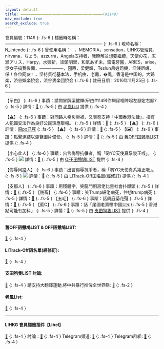 ```yaml
---
layout: default
title: ⸻⸻⸻⸻⸻⸻⸻⸻(#1149)
nav_exclude: true
search_exclude: true
---
```


會員編號：1149 
{: .fs-6 }
標籤時名稱：⸻⸻⸻⸻⸻⸻⸻⸻
{: .fs-6 }
現時名稱：N_intendo
{: .fs-6 }
曾使用名稱：　，MEMORIA，sensation，LIHKG管理員，nirvana，ちょう，azzurra，Angela支持者，我瞭解並想要繼續，天使の花，広瀬アリス，Harpy，水獺祈，柒頭明里，和氣あず未，雷電牙醫，ARIES，arise，吳女子搞我後面，⸻⸻，圀西，梁健輝，Teslun呂姓司機，淫賤屄蛾，係！各位网友！，坚持贯彻基本法，手机俠，⽼鳳，�鳳，香港是中国的，大鶏楽，渋谷娯楽𫝓会，渋谷軣楽団𫝓会
{: .fs-6 }
註冊日期：2016年11月25日 
{: .fs-6 }

---

<div class="code-example" markdown="1">

【曱甴】 
{: .fs-6 }
事蹟：請問冒牌梁健輝(曱甴#1149)你屙尿嗰陣起左腳定右腳? 
{: .fs-5 }
詳情：[🔗](https://lih.kg/2159284)
{: .fs-5 }
由 [老鳳List](#老鳳list) 提供 
{: .fs-4 }

</div>
<div class="code-example" markdown="1">

【⚠️】 
{: .fs-6 }
事蹟：對同路人幸災樂禍，又表態支持「中國香港法律」，指有人犯國安法作為良好公民理應舉報。 
{: .fs-5 }
詳情：[🔗](https://lih.kg/qaxFcJX)
{: .fs-5 }
【⚠️】
{: .fs-6 }
詳情：[原po已死](https://lih.kg/aFNRgqV)
{: .fs-5 }
【⚠️】 
{: .fs-6 }
詳情：[🔗](https://lih.kg/rMLKMmX)
{: .fs-5 }
【🖼️】 
{: .fs-6 }
事蹟：點擊連結以瀏覽圖片備份。 
{: .fs-5 }
詳情：[🔗](https://filedn.eu/l9Hq1YKLkJ4m0VSXcdcfUaJ/LIHKG_on99/on9_son_2020/1149)
{: .fs-5 }
由 [舊OFF囝戇鳩LIST](#舊off囝戇鳩list--off囝戇鳩list) 提供 
{: .fs-4 }

</div>
<div class="code-example" markdown="1">

【小心此人】 
{: .fs-6 }
事蹟：出言侮辱抗爭者，稱「啲YC天使真系幾正嘅」。 
{: .fs-5 }
![](https://filedn.eu/l9Hq1YKLkJ4m0VSXcdcfUaJ/LIHKG_on99/on9_jai/1149/1149.1_.png)
詳情：[🔗](https://lih.kg/tCcvbQX)
{: .fs-5 }
由 [OFF囝戇鳩LIST](#舊off囝戇鳩list--off囝戇鳩list) 提供 
{: .fs-4 }

</div>
<div class="code-example" markdown="1">

【侮辱同路人】 
{: .fs-6 }
事蹟：出言侮辱抗爭者，稱「啲YC天使真系幾正嘅」。 
{: .fs-5 }
![](https://filedn.eu/l9Hq1YKLkJ4m0VSXcdcfUaJ/LIHKG_on99/on9_jai/1149/1149.1_.png)
詳情：[🔗](https://lih.kg/tCcvbQX)
{: .fs-5 }
由 [LITrack-Off囝名單(經修訂)](#litrack-off囝名單經修訂) 提供 
{: .fs-4 }

</div>
<div class="code-example" markdown="1">

【支那人】 
{: .fs-6 }
事蹟：用殘體字，笑龍門廚房佬比黑社會扑爆頭 
{: .fs-5 }
詳情：[🔗](https://lih.kg/qaxFcJX)
{: .fs-5 }
【賤畜】 
{: .fs-6 }
事蹟：笑Trump細佬病死，仲想trump病死 
{: .fs-5 }
詳情：[🔗](https://lih.kg/aBpHAyV)
{: .fs-5 }
【五毛】 
{: .fs-6 }
事蹟：話周庭菊花殘 
{: .fs-5 }
詳情：[🔗](https://lih.kg/2149751)
{: .fs-5 }
【藍C】 
{: .fs-6 }
事蹟：話「尾國老賣嚟中國🇨🇳 
{: .fs-5 }
香港點可能冇加料」 
{: .fs-5 }
詳情：[🔗](https://lih.kg/aMAdedV)
{: .fs-5 }
由 [支囝狗隻LIST](#支囝狗隻list-討論) 提供 
{: .fs-4 }
</div>

---
#### 舊OFF囝戇鳩LIST & OFF囝戇鳩LIST: 
[🔗](https://bit.ly/lihkg_on9_list)
{: .fs-4 }
#### LITrack-Off囝名單(經修訂):
[🔗](http://tiny.cc/LITrack_GS)
{: .fs-4 }
####  支囝狗隻LIST 討論: 
[🔗](https://lih.kg/2908480)
{: .fs-4 }
請支持大翻譯運動,將中共暴行推俾全世界睇: [🔗](https://twitter.com/tgtm_official)
{: .fs-2 }
#### 老鳳List: 
[🔗](https://lihkg.com/thread/2808424)
{: .fs-4 }

---
#### LIHKG 會員標籤插件【Libel】 
[🔗](https://kitce.github.io/libel)
{: .fs-4 }
討論：[🔗](https://lih.kg/2841778)
{: .fs-4 }
Telegram頻道: [🔗](https://t.me/LibelOfficialChannel)
{: .fs-4 }
Telegram群組: [🔗](https://t.me/LibelOfficialGroup)
{: .fs-4 }
